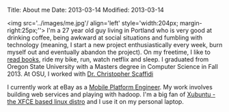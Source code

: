 Title: About me
Date: 2013-03-14
Modified: 2013-03-14

<img src='../images/me.jpg'/ align='left' style='width:204px; margin-right:25px;''> I'm a 27 year old guy living in Portland who is very good at drinking coffee, being awkward at social situations and fumbling with technology (meaning, I start a new project enthusiastically every week, burn myself out and eventually abandon the project). On my freetime, I like to [read books](https://www.goodreads.com/user/show/25875081-balaji-athreya), ride my bike, run, watch netflix and sleep. I graduated from Oregon State University with a Masters degree in Computer Science in Fall 2013. At OSU, I worked with [Dr. Christopher Scaffidi](http://web.engr.oregonstate.edu/~cscaffid/)

I currently work at eBay as a [Mobile Platform Engineer](www.linkedin.com/in/balajiathreya). My work involves building web services and playing with hadoop. I'm a big fan of [Xubuntu - the XFCE based linux distro](http://xubuntu.org/) and I use it on my personal laptop.
